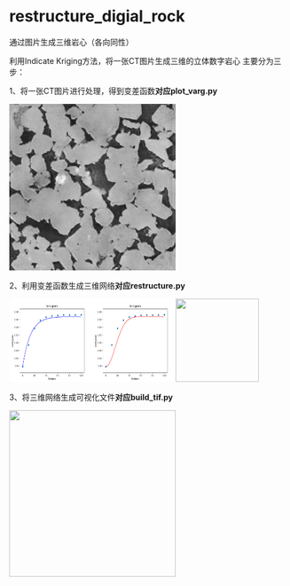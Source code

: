 # restructure_digial_rock
通过图片生成三维岩心（各向同性）

利用Indicate Kriging方法，将一张CT图片生成三维的立体数字岩心
主要分为三步：

1、将一张CT图片进行处理，得到变差函数**对应plot_varg.py**

<img src="https://github.com/Liyurun/restructure_digial_rock/blob/master/CT_img.png" width="300" height="300" />

2、利用变差函数生成三维网络**对应restructure.py**

<img src="https://github.com/Liyurun/restructure_digial_rock/blob/master/exponential_fig.png" width="150" height="150" /><img src="https://github.com/Liyurun/restructure_digial_rock/blob/master/gaussian_fig.png" width="150" height="150" /><img src="https://github.com/Liyurun/restructure_digial_rock/blob/master/spherical_fig.png.png" width="150" height="150" />

3、将三维网络生成可视化文件**对应build_tif.py**

<img src="https://github.com/Liyurun/restructure_digial_rock/blob/master/GIF.gif" width="300" height="300" />

